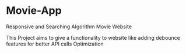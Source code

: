 # Movie-App
Responsive and Searching Algorithm Movie Website

This Project aims to give a functionality to website like adding debounce features for better API calls 
Optimization 
